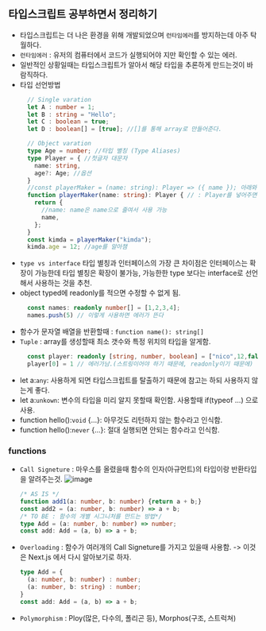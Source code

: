 ## 타입스크립트 공부하면서 정리하기

- 타입스크립트는 더 나은 환경을 위해 개발되었으며 `런타임에러`를 방지하는데 아주 탁월하다.
- `런타임에러` : 유저의 컴퓨터에서 코드가 실행되어야 지만 확인할 수 있는 에러.
- 일반적인 상황일때는 타입스크립트가 알아서 해당 타입을 추론하게 만드는것이 바람직하다.
- 타입 선언방법
  ```Typescript
    // Single varation
    let A : number = 1;
    let B : string = "Hello";
    let C : boolean = true;
    let D : boolean[] = [true]; //[]를 통해 array로 만들어준다.

    // Object varation
    type Age = number; //타입 별칭 (Type Aliases)
    type Player = { //첫글자 대문자
      name: string,
      age?: Age; //옵션
    }
    //const playerMaker = (name: string): Player => ({ name }); 아래와 같음.
    function playerMaker(name: string): Player { // : Player를 넣어주면
      return {
        //name: name은 name으로 줄여서 사용 가능
        name,
      };
    }
    const kimda = playerMaker("kimda");
    kimda.age = 12; //age를 알아챔
  ```
- `type vs interface` 타입 별칭과 인터페이스의 가장 큰 차이점은 인터페이스는 확장이 가능한데 타입 별칭은 확장이 불가능, 가능한한 type 보다는 interface로 선언해서 사용하는 것을 추천.
- object typed에 readonly를 적으면 수정할 수 없게 됨.
  ```Typescript
    const names: readonly number[] = [1,2,3,4];
    names.push(5) // 이렇게 사용하면 에러가 뜬다
  ```
- 함수가 문자열 배열을 반환할때 : `function name(): string[]`
- `Tuple` : array를 생성할때 최소 갯수와 특정 위치의 타입을 알게함.
  ```Typescript
    const player: readonly [string, number, boolean] = ["nico",12,false];
    player[0] = 1 // 에러가남.(스트링이어야 하기 때문에, readonly이기 때문에)
  ```
- let a:`any`: 사용하게 되면 타입스크립트를 탈출하기 때문에 참고는 하되 사용하지 않는게 좋다.
- let a:`unkown`: 변수의 타입을 미리 알지 못할때 확인함. 사용할때 if(typeof ...) 으로 사용.
- function hello():`void` {...}: 아무것도 리턴하지 않는 함수라고 인식함.
- function hello():`never` {...}: 절대 실행되면 안되는 함수라고 인식함.

### functions

- `Call Signeture` : 마우스를 올렸을때 함수의 인자(아규먼트)의 타입이랑 반환타입을 알려주는것.
  ![image](https://user-images.githubusercontent.com/75190062/217847963-f920f41f-bd5b-4f64-8dd2-df83cf2034ac.png)
  ```typescript
  /* AS IS */
  function add1(a: number, b: number) {return a + b;}
  const add2 = (a: number, b: number) => a + b;
  /* TO BE : 함수의 개별 시그니처를 만드는 방법*/
  type Add = (a: number, b: number) => number;
  const add: Add = (a, b) => a + b;
  ```
- `Overloading` : 함수가 여러개의 Call Signeture를 가지고 있을때 사용함. -> 이것은 Next.js 에서 다시 알아보기로 하자.
  ```typescript
  type Add = {
    (a: number, b: number) : number;
    (a: number, b: string) : number;
  }
  const add: Add = (a, b) => a + b;
  ```
- `Polymorphism` : Ploy(많은, 다수의, 폴리곤 등), Morphos(구조, 스트럭쳐)